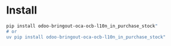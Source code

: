 # Install

```bash
pip install odoo-bringout-oca-ocb-l10n_in_purchase_stock"
# or
uv pip install odoo-bringout-oca-ocb-l10n_in_purchase_stock"
```
